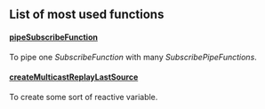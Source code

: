 ## List of most used functions

#### [pipeSubscribeFunction](../functions/piping/pipe-subscribe-function/pipe-subscribe-function.md)

To pipe one *SubscribeFunction* with many *SubscribePipeFunctions*.

#### [createMulticastReplayLastSource](../source/replay-last-source/replay-last-source.md)

To create some sort of reactive variable.










